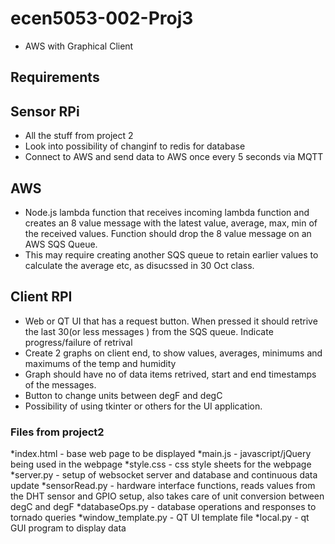 # ecen5053-002-Proj3
* AWS with Graphical Client

## Requirements

## Sensor RPi
* All the stuff from project 2
* Look into possibility of changinf to redis for database
* Connect to AWS and send data to AWS once every 5 seconds via MQTT


## AWS
* Node.js lambda function that receives incoming lambda function and creates an 8 value message with the latest value, average, max, min of
 the received values. Function should drop the 8 value message on an AWS SQS Queue. 
* This may require creating another SQS queue to retain earlier values to calculate the average etc, as disucssed in 30 Oct class.


## Client RPI
* Web or QT UI that has a request button. When pressed it should retrive the last 30(or less messages ) from the SQS queue. 
 Indicate progress/failure of retrival
* Create 2 graphs on client end, to show values, averages, minimums and maximums of the temp and humidity
* Graph should have no of data items retrived, start and end timestamps of the messages.
* Button to change units between degF and degC
* Possibility of using tkinter or others for the UI application. 


### Files from project2
*index.html - base web page to be displayed
*main.js - javascript/jQuery being used in the webpage
*style.css - css style sheets for the webpage
*server.py - setup of websocket server and database and continuous data update
*sensorRead.py - hardware interface functions, reads values from the DHT sensor and GPIO setup, also takes care of unit conversion between degC and degF
*databaseOps.py - database operations and responses to tornado queries
*window_template.py - QT UI template file
*local.py - qt GUI program to display data